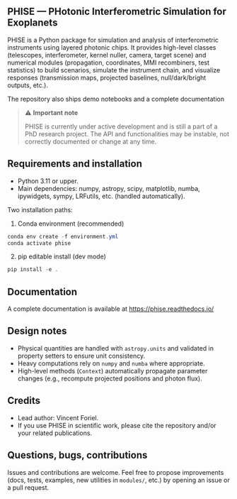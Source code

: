 ## PHISE — PHotonic Interferometric Simulation for Exoplanets

PHISE is a Python package for simulation and analysis of interferometric instruments using layered photonic chips. It provides high-level classes (telescopes, interferometer, kernel nuller, camera, target scene) and numerical modules (propagation, coordinates, MMI recombiners, test statistics) to build scenarios, simulate the instrument chain, and visualize responses (transmission maps, projected baselines, null/dark/bright outputs, etc.).

The repository also ships demo notebooks and a complete documentation

> ⚠️ **Important note**
> 
> PHISE is currently under active development and is still a part of a PhD research project. The API and functionalities may be instable, not correctly documented or change at any time.

## Requirements and installation

- Python 3.11 or upper.
- Main dependencies: numpy, astropy, scipy, matplotlib, numba, ipywidgets, sympy, LRFutils, etc. (handled automatically).

Two installation paths:

1) Conda environment (recommended)

```powershell
conda env create -f environment.yml
conda activate phise
```

2) pip editable install (dev mode)

```powershell
pip install -e .
```

## Documentation

A complete documentation is available at https://phise.readthedocs.io/

## Design notes

- Physical quantities are handled with `astropy.units` and validated in property setters to ensure unit consistency.
- Heavy computations rely on `numpy` and `numba` where appropriate.
- High-level methods (`Context`) automatically propagate parameter changes (e.g., recompute projected positions and photon flux).

## Credits

- Lead author: Vincent Foriel.
- If you use PHISE in scientific work, please cite the repository and/or your related publications.

## Questions, bugs, contributions

Issues and contributions are welcome. Feel free to propose improvements (docs, tests, examples, new utilities in `modules/`, etc.) by opening an issue or a pull request.

